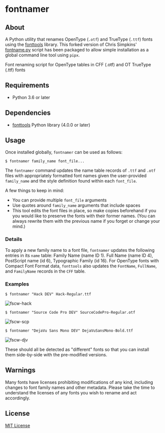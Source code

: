 # fontnamer

## About
A Python utility that renames OpenType (`.otf`) and TrueType (`.ttf`) fonts using the [fonttools](https://github.com/fonttools/fonttools) library. This forked version of Chris Simpkins' [fontname.py](https://github.com/chrissimpkins/fontname.py) script has been packaged to allow simple installation as a global command line tool using `pipx`.

Font renaming script for OpenType tables in CFF (.otf) and OT TrueType (.ttf) fonts

## Requirements
* Python 3.6 or later

## Dependencies
* [fonttools](https://github.com/fonttools/fonttools) Python library (4.0.0 or later)


## Usage

Once installed globally, `fontnamer` can be used as follows:

```
$ fontnamer family_name font_file...
```

The `fontnamer` command updates the name table records of `.ttf` and `.otf` files with appropriately formatted font names given the user-provided `family_name` and the style definition found within each `font_file`.

A few things to keep in mind:
- You can provide multiple `font_file` arguments
- Use quotes around `family_name` arguments that include spaces
- This tool edits the font files in place, so make copies beforehand if you you would like to preserve the fonts with their former names. (You can always rewrite them with the previous name if you forget or change your mind.)

### Details
To apply a new family name to a font file, `fontnamer` updates the following entries in its `name` table: Family Name (name ID 1).
Full Name (name ID 4), PostScript name (id 6), Typographic Family (id 16). For OpenType fonts with Compact Font Format data, `fonttools` also updates the `FontName`, `FullName`, and `FamilyName` records in the `CFF` table.


### Examples

```
$ fontnamer "Hack DEV" Hack-Regular.ttf
```

![fscw-hack](https://user-images.githubusercontent.com/4249591/32151555-2a456982-bcf4-11e7-8ec8-57f8dbbd40a4.png)


```
$ fontnamer "Source Code Pro DEV" SourceCodePro-Regular.otf
```

![fscw-scp](https://user-images.githubusercontent.com/4249591/32151559-2e58a688-bcf4-11e7-9d39-7c8accdc41a6.png)


```
$ fontnamer "DejaVu Sans Mono DEV" DejaVuSansMono-Bold.ttf
```

![fscw-djv](https://user-images.githubusercontent.com/4249591/32151564-3414a644-bcf4-11e7-93c3-93bc2bbaebdb.png)

These should all be detected as "different" fonts so that you can install them side-by-side with the pre-modified versions.

## Warnings
Many fonts have licenses prohibiting modifications of any kind, including changes to font family names and other metadata. Please take the time to understand the licenses of any fonts you wish to rename and act accordingly.

## License

[MIT License](LICENSE)